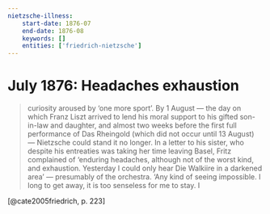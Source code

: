 ```yaml
---
nietzsche-illness:
    start-date: 1876-07
    end-date: 1876-08
    keywords: []
    entities: ['friedrich-nietzsche']
---
```


# July 1876: Headaches exhaustion

> curiosity aroused by ‘one more sport’. By 1 August — the day on which Franz
> Liszt arrived to lend his moral support to his gifted son-in-law and
> daughter, and almost two weeks before the first full performance of Das
> Rheingold (which did not occur until 13 August) — Nietzsche could stand it no
> longer. In a letter to his sister, who despite his entreaties was taking her
> time leaving Basel, Fritz complained of ‘enduring headaches, although not of
> the worst kind, and exhaustion. Yesterday I could only hear Die Walkiire in a
> darkened area’ — presumably of the orchestra. ‘Any kind of seeing impossible.
> I long to get away, it is too senseless for me to stay. I

[@cate2005friedrich, p. 223]
